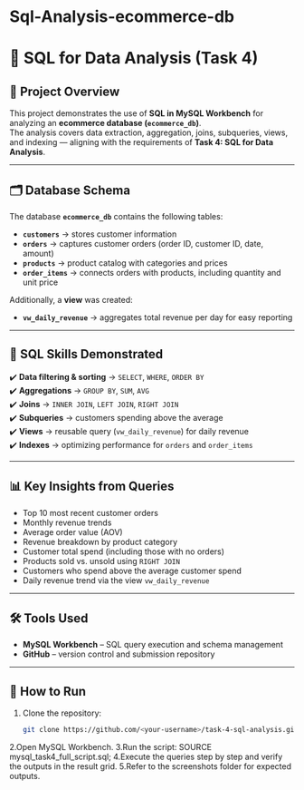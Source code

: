 # Sql-Analysis-ecommerce-db

# 🛒 SQL for Data Analysis (Task 4)

## 📌 Project Overview
This project demonstrates the use of **SQL in MySQL Workbench** for analyzing an **ecommerce database (`ecommerce_db`)**.  
The analysis covers data extraction, aggregation, joins, subqueries, views, and indexing — aligning with the requirements of **Task 4: SQL for Data Analysis**.

---

## 🗂️ Database Schema
The database **`ecommerce_db`** contains the following tables:

- **`customers`** → stores customer information  
- **`orders`** → captures customer orders (order ID, customer ID, date, amount)  
- **`products`** → product catalog with categories and prices  
- **`order_items`** → connects orders with products, including quantity and unit price  

Additionally, a **view** was created:
- **`vw_daily_revenue`** → aggregates total revenue per day for easy reporting

---

## 🎯 SQL Skills Demonstrated
✔️ **Data filtering & sorting** → `SELECT`, `WHERE`, `ORDER BY`  
✔️ **Aggregations** → `GROUP BY`, `SUM`, `AVG`  
✔️ **Joins** → `INNER JOIN`, `LEFT JOIN`, `RIGHT JOIN`  
✔️ **Subqueries** → customers spending above the average  
✔️ **Views** → reusable query (`vw_daily_revenue`) for daily revenue  
✔️ **Indexes** → optimizing performance for `orders` and `order_items`  

---

## 📊 Key Insights from Queries
- Top 10 most recent customer orders  
- Monthly revenue trends  
- Average order value (AOV)  
- Revenue breakdown by product category  
- Customer total spend (including those with no orders)  
- Products sold vs. unsold using `RIGHT JOIN`  
- Customers who spend above the average customer spend  
- Daily revenue trend via the view `vw_daily_revenue`  


---

## 🛠️ Tools Used
- **MySQL Workbench** – SQL query execution and schema management  
- **GitHub** – version control and submission repository  

---

## 🚀 How to Run
1. Clone the repository:  
   ```bash
   git clone https://github.com/<your-username>/task-4-sql-analysis.git
2.Open MySQL Workbench.
3.Run the script:
   SOURCE mysql_task4_full_script.sql;
4.Execute the queries step by step and verify the outputs in the result grid.
5.Refer to the screenshots folder for expected outputs.
